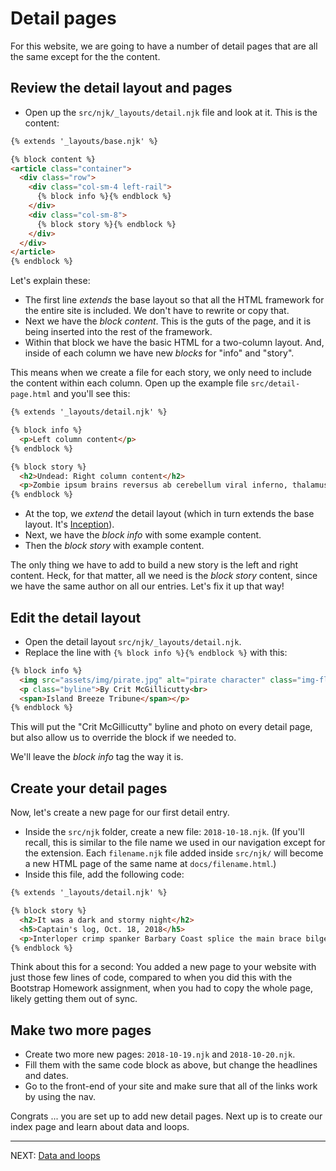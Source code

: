 # Detail pages

For this website, we are going to have a number of detail pages that are all the same except for the the content.

## Review the detail layout and pages

- Open up the `src/njk/_layouts/detail.njk` file and look at it. This is the content:

```html
{% extends '_layouts/base.njk' %}

{% block content %}
<article class="container">
  <div class="row">
    <div class="col-sm-4 left-rail">
      {% block info %}{% endblock %}
    </div>
    <div class="col-sm-8">
      {% block story %}{% endblock %}
    </div>
  </div>
</article>
{% endblock %}
```

Let's explain these:

- The first line _extends_ the base layout so that all the HTML framework for the entire site is included. We don't have to rewrite or copy that.
- Next we have the _block content_. This is the guts of the page, and it is being inserted into the rest of the framework.
- Within that block we have the basic HTML for a two-column layout. And, inside of each column we have new _blocks_ for "info" and "story".

This means when we create a file for each story, we only need to include the content within each column. Open up the example file `src/detail-page.html` and you'll see this:

```html
{% extends '_layouts/detail.njk' %}

{% block info %}
  <p>Left column content</p>
{% endblock %}

{% block story %}
  <h2>Undead: Right column content</h2>
  <p>Zombie ipsum brains reversus ab cerebellum viral inferno, thalamus nam rick mend grimes malum cerveau cerebro.</p>
{% endblock %}
```

- At the top, we _extend_ the detail layout (which in turn extends the base layout. It's [Inception](https://giphy.com/gifs/cheezburger-mindwarp-inception-3GuP496Wrkos8)).
- Next, we have the _block info_ with some example content.
- Then the _block story_ with example content.

The only thing we have to add to build a new story is the left and right content. Heck, for that matter, all we need is the _block story_ content, since we have the same author on all our entries. Let's fix it up that way!

## Edit the detail layout

- Open the detail layout `src/njk/_layouts/detail.njk`.
- Replace the line with `{% block info %}{% endblock %}` with this:

```html
{% block info %}
  <img src="assets/img/pirate.jpg" alt="pirate character" class="img-fluid">
  <p class="byline">By Crit McGillicutty<br>
  <span>Island Breeze Tribune</span></p>
{% endblock %}
```

This will put the "Crit McGillicutty" byline and photo on every detail page, but also allow us to override the block if we needed to.

We'll leave the _block info_ tag the way it is.

## Create your detail pages

Now, let's create a new page for our first detail entry.

- Inside the `src/njk` folder, create a new file: `2018-10-18.njk`. (If you'll recall, this is similar to the file name we used in our navigation except for the extension. Each `filename.njk` file added inside `src/njk/` will become a new HTML page of the same name at `docs/filename.html`.)
- Inside this file, add the following code:

```html
{% extends '_layouts/detail.njk' %}

{% block story %}
  <h2>It was a dark and stormy night</h2>
  <h5>Captain's log, Oct. 18, 2018</h5>
  <p>Interloper crimp spanker Barbary Coast splice the main brace bilged on her anchor black spot chandler trysail salmagundi. Brigantine fire ship scallywag log squiffy bowsprit lateen sail American Main cog smartly. Dance the hempen jig bilge log galleon pirate yard list Barbary Coast Corsair run a rig.</p>
{% endblock %}
```

Think about this for a second: You added a new page to your website with just those few lines of code, compared to when you did this with the Bootstrap Homework assignment, when you had to copy the whole page, likely getting them out of sync.

## Make two more pages

- Create two more new pages: `2018-10-19.njk` and `2018-10-20.njk`.
- Fill them with the same code block as above, but change the headlines and dates.
- Go to the front-end of your site and make sure that all of the links work by using the nav.

Congrats ... you are set up to add new detail pages. Next up is to create our index page and learn about data and loops.

---

NEXT: [Data and loops](static-04.md)
